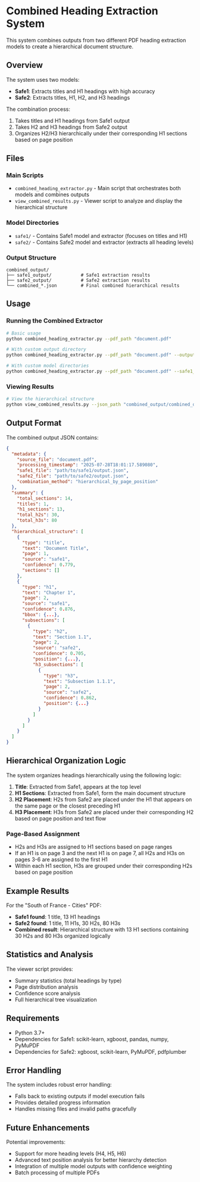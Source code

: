 # Combined Heading Extraction System

This system combines outputs from two different PDF heading extraction models to create a hierarchical document structure.

## Overview

The system uses two models:
- **Safe1**: Extracts titles and H1 headings with high accuracy
- **Safe2**: Extracts titles, H1, H2, and H3 headings

The combination process:
1. Takes titles and H1 headings from Safe1 output
2. Takes H2 and H3 headings from Safe2 output  
3. Organizes H2/H3 hierarchically under their corresponding H1 sections based on page position

## Files

### Main Scripts
- `combined_heading_extractor.py` - Main script that orchestrates both models and combines outputs
- `view_combined_results.py` - Viewer script to analyze and display the hierarchical structure

### Model Directories
- `safe1/` - Contains Safe1 model and extractor (focuses on titles and H1)
- `safe2/` - Contains Safe2 model and extractor (extracts all heading levels)

### Output Structure
```
combined_output/
├── safe1_output/           # Safe1 extraction results
├── safe2_output/           # Safe2 extraction results
└── combined_*.json         # Final combined hierarchical results
```

## Usage

### Running the Combined Extractor

```bash
# Basic usage
python combined_heading_extractor.py --pdf_path "document.pdf"

# With custom output directory
python combined_heading_extractor.py --pdf_path "document.pdf" --output_dir "my_output"

# With custom model directories
python combined_heading_extractor.py --pdf_path "document.pdf" --safe1_dir "path/to/safe1" --safe2_dir "path/to/safe2"
```

### Viewing Results

```bash
# View the hierarchical structure
python view_combined_results.py --json_path "combined_output/combined_document_20250728_180117.json"
```

## Output Format

The combined output JSON contains:

```json
{
  "metadata": {
    "source_file": "document.pdf",
    "processing_timestamp": "2025-07-28T18:01:17.589080",
    "safe1_file": "path/to/safe1/output.json",
    "safe2_file": "path/to/safe2/output.json",
    "combination_method": "hierarchical_by_page_position"
  },
  "summary": {
    "total_sections": 14,
    "titles": 1,
    "h1_sections": 13,
    "total_h2s": 30,
    "total_h3s": 80
  },
  "hierarchical_structure": [
    {
      "type": "title",
      "text": "Document Title",
      "page": 1,
      "source": "safe1",
      "confidence": 0.779,
      "sections": []
    },
    {
      "type": "h1",
      "text": "Chapter 1",
      "page": 2,
      "source": "safe1",
      "confidence": 0.876,
      "bbox": {...},
      "subsections": [
        {
          "type": "h2",
          "text": "Section 1.1",
          "page": 2,
          "source": "safe2",
          "confidence": 0.705,
          "position": {...},
          "h3_subsections": [
            {
              "type": "h3",
              "text": "Subsection 1.1.1",
              "page": 2,
              "source": "safe2",
              "confidence": 0.862,
              "position": {...}
            }
          ]
        }
      ]
    }
  ]
}
```

## Hierarchical Organization Logic

The system organizes headings hierarchically using the following logic:

1. **Title**: Extracted from Safe1, appears at the top level
2. **H1 Sections**: Extracted from Safe1, form the main document structure
3. **H2 Placement**: H2s from Safe2 are placed under the H1 that appears on the same page or the closest preceding H1
4. **H3 Placement**: H3s from Safe2 are placed under their corresponding H2 based on page position and text flow

### Page-Based Assignment

- H2s and H3s are assigned to H1 sections based on page ranges
- If an H1 is on page 3 and the next H1 is on page 7, all H2s and H3s on pages 3-6 are assigned to the first H1
- Within each H1 section, H3s are grouped under their corresponding H2s based on page position

## Example Results

For the "South of France - Cities" PDF:

- **Safe1 found**: 1 title, 13 H1 headings
- **Safe2 found**: 1 title, 11 H1s, 30 H2s, 80 H3s  
- **Combined result**: Hierarchical structure with 13 H1 sections containing 30 H2s and 80 H3s organized logically

## Statistics and Analysis

The viewer script provides:
- Summary statistics (total headings by type)
- Page distribution analysis  
- Confidence score analysis
- Full hierarchical tree visualization

## Requirements

- Python 3.7+
- Dependencies for Safe1: scikit-learn, xgboost, pandas, numpy, PyMuPDF
- Dependencies for Safe2: xgboost, scikit-learn, PyMuPDF, pdfplumber

## Error Handling

The system includes robust error handling:
- Falls back to existing outputs if model execution fails
- Provides detailed progress information
- Handles missing files and invalid paths gracefully

## Future Enhancements

Potential improvements:
- Support for more heading levels (H4, H5, H6)
- Advanced text position analysis for better hierarchy detection
- Integration of multiple model outputs with confidence weighting
- Batch processing of multiple PDFs

